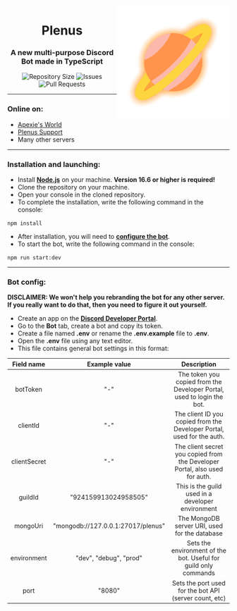 <img src="/assets/logo_nobg.png" alt="Plenus Logo" align="right" height="256px">
<div align="center">
  <h1>Plenus</h1>
  <h3>A new multi-purpose Discord Bot made in TypeScript</h3>

![Repository Size](https://img.shields.io/github/repo-size/ApexieCommunity/Plenus)
![Issues](https://img.shields.io/github/issues/ApexieCommunity/Plenus)
![Pull Requests](https://img.shields.io/github/issues-pr/ApexieCommunity/Plenus)
</div>

___
### Online on:
- [Apexie's World](https://dsc.gg/apexie)
- [Plenus Support](https://discord.gg/CNTz9fDYYJ)
- Many other servers

___
### Installation and launching:
- Install **[Node.js](https://nodejs.org/)** on your machine. **Version 16.6 or higher is required!**
- Clone the repository on your machine.
- Open your console in the cloned repository.
- To complete the installation, write the following command in the console:
```console
npm install
```
- After installation, you will need to **[configure the bot](#bot-config)**.
- To start the bot, write the following command in the console:
```console
npm run start:dev
```

___
### Bot config:

**DISCLAIMER: We won't help you rebranding the bot for any other server. If you really want to do that, then you need to figure it out yourself.**

- Create an app on the **[Discord Developer Portal](https://discord.com/developers/)**.
- Go to the **Bot** tab, create a bot and copy its token.
- Create a file named **.env** or rename the **.env.example** file to **.env**.
- Open the **.env** file using any text editor.
- This file contains general bot settings in this format:

|       Field name        |               Example value                |                                Description                                     |
|:-----------------------:|:------------------------------------------:|:------------------------------------------------------------------------------:|
|         botToken        |                    "-"                     |  The token you copied from the Developer Portal, used to login the bot.        |
|         clientId        |                    "-"                     |  The client ID you copied from the Developer Portal, used for the auth.        |
|       clientSecret      |                         "-"                |  The client secret you copied from the Developer Portal, also used for auth.   |
|         guildId         |            "924159913024958505"            |              This is the guild used in a developer environment                 |
|        mongoUri         |     "mongodb://127.0.0.1:27017/plenus"     |                The MongoDB server URI, used for the database                   |
|       environment       |           "dev", "debug", "prod"           |      Sets the environment of the bot. Useful for guild only commands           |
|          port           |                   "8080"                   |           Sets the port used for the bot API (server count, etc)               |